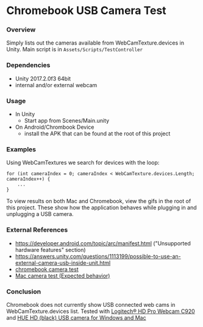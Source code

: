 # Chromebook USB Camera Test

### Overview
Simply lists out the cameras available from WebCamTexture.devices in Unity. Main script is in ```Assets/Scripts/TestController```

### Dependencies
- Unity 2017.2.0f3 64bit
- internal and/or external webcam

### Usage
- In Unity
    - Start app from Scenes/Main.unity
- On Android/Chrombook Device
    - install the APK that can be found at the root of this project

### Examples
Using WebCamTextures we search for devices with the loop: 

```
for (int cameraIndex = 0; cameraIndex < WebCamTexture.devices.Length; cameraIndex++) {
    ...
}
```

To view results on both Mac and Chromebook, view the gifs in the root of this project. These show how the application behaves while plugging in and unplugging a USB camera.

### External References
- https://developer.android.com/topic/arc/manifest.html ("Unsupported hardware features" section)
- https://answers.unity.com/questions/1113199/possible-to-use-an-external-camera-usb-inside-unit.html
- [chromebook camera test](https://github.com/scaperoth/chrombookUSBCameraTest/blob/master/cameraTestChromebook.gif)
- [Mac camera test (Expected behavior)](https://github.com/scaperoth/chrombookUSBCameraTest/blob/master/cameraTestMac.gif)

### Conclusion
Chromebook does not currently show USB connected web cams in WebCamTexture.devices list. Tested with [Logitech® HD Pro Webcam C920](http://a.co/fz7YqEZ) and [HUE HD (black) USB camera for Windows and Mac](http://a.co/079bMOH)
